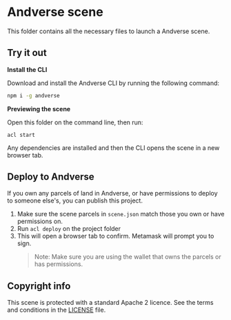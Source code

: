 # Andverse scene

This folder contains all the necessary files to launch a Andverse scene.

## Try it out

**Install the CLI**

Download and install the Andverse CLI by running the following command:

```bash
npm i -g andverse
```

**Previewing the scene**

Open this folder on the command line, then run:

```
acl start
```

Any dependencies are installed and then the CLI opens the scene in a new browser tab.

## Deploy to Andverse

If you own any parcels of land in Andverse, or have permissions to deploy to someone else's, you can publish this project.

1. Make sure the scene parcels in `scene.json` match those you own or have permissions on.
2. Run `acl deploy` on the project folder
3. This will open a browser tab to confirm. Metamask will prompt you to sign.
   > Note: Make sure you are using the wallet that owns the parcels or has permissions.

## Copyright info

This scene is protected with a standard Apache 2 licence. See the terms and conditions in the [LICENSE](/LICENSE) file.